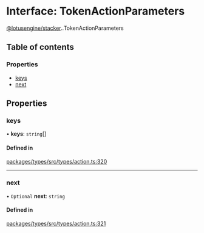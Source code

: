 # Interface: TokenActionParameters

[@lotusengine/stacker](../wiki/@lotusengine.stacker).[<internal>](../wiki/@lotusengine.stacker.%3Cinternal%3E).TokenActionParameters

## Table of contents

### Properties

- [keys](../wiki/@lotusengine.stacker.%3Cinternal%3E.TokenActionParameters#keys)
- [next](../wiki/@lotusengine.stacker.%3Cinternal%3E.TokenActionParameters#next)

## Properties

### keys

• **keys**: `string`[]

#### Defined in

[packages/types/src/types/action.ts:320](https://github.com/lotusengine/sdk/blob/f1f5297/packages/types/src/types/action.ts#L320)

___

### next

• `Optional` **next**: `string`

#### Defined in

[packages/types/src/types/action.ts:321](https://github.com/lotusengine/sdk/blob/f1f5297/packages/types/src/types/action.ts#L321)
